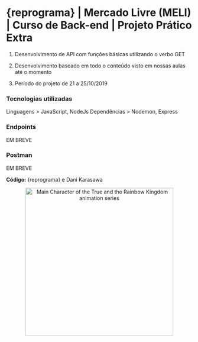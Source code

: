 <h1>{reprograma} | Mercado Livre (MELI) | Curso de Back-end | Projeto Prático Extra</h1>

1. Desenvolvimento de API com funções básicas utilizando o verbo GET

2. Desenvolvimento baseado em todo o conteúdo visto em nossas aulas até o momento 

3. Período do projeto de 21 a 25/10/2019

<h3>Tecnologias utilizadas</h3>
Linguagens > JavaScript, NodeJs
Dependências > Nodemon, Express

<h3>Endpoints</h3>
EM BREVE 

<h3>Postman</h3>
EM BREVE

**Código:** {reprograma} e Dani Karasawa

<p align="center">
  <img src="https://media1.giphy.com/media/xUOwG0NIe4p1prGLKw/source.gif" width="400" title="True" alt="Main Character of the True and the Rainbow Kingdom animation series">
</p>

